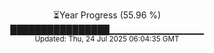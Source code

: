 <p align="center">
⏳Year Progress (55.96 %)<br>
████████████████▁▁▁▁▁▁▁▁▁▁▁▁▁▁ <br>
<sub>Updated: Thu, 24 Jul 2025 06:04:35 GMT</sub>
</p>

